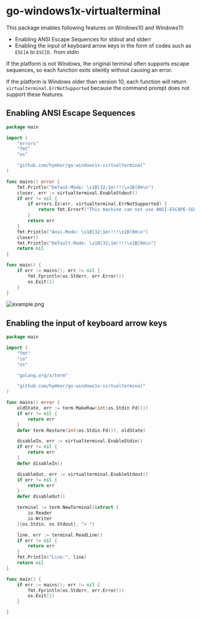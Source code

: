 go-windows1x-virtualterminal
=============================

This package enables following features on Windows10 and Windows11:

- Enabling ANSI Escape Sequences for stdout and stderr
- Enabling the input of keyboard arrow keys in the form of codes such as `ESC[A` to `ESC[D.` from stdin

If the platform is not Windows, the original terminal often supports escape sequences, so each function exits silently without causing an error.

If the platform is Windows older than version 10, each function will return `virtualterminal.ErrNotSupported` because the command prompt does not support these features.

Enabling ANSI Escape Sequences
------------------------------

```examples/example.go
package main

import (
    "errors"
    "fmt"
    "os"

    "github.com/hymkor/go-windows1x-virtualterminal"
)

func mains() error {
    fmt.Println("Defaut-Mode: \x1B[32;1m!!!!\x1B[0m\n")
    closer, err := virtualterminal.EnableStdout()
    if err != nil {
        if errors.Is(err, virtualterminal.ErrNotSupported) {
            return fmt.Errorf("This machine can not use ANSI-ESCAPE-SEQUENCE: %w", err)
        }
        return err
    }
    fmt.Println("Ansi-Mode: \x1B[32;1m!!!!\x1B[0m\n")
    closer()
    fmt.Println("Default-Mode: \x1B[32;1m!!!!\x1B[0m\n")
    return nil
}

func main() {
    if err := mains(); err != nil {
        fmt.Fprintln(os.Stderr, err.Error())
        os.Exit(1)
    }
}
```

![example.png](./example.png)

 Enabling the input of keyboard arrow keys
------------------------------------------

```examples/example2.go
package main

import (
    "fmt"
    "io"
    "os"

    "golang.org/x/term"

    "github.com/hymkor/go-windows1x-virtualterminal"
)

func mains() error {
    oldState, err := term.MakeRaw(int(os.Stdin.Fd()))
    if err != nil {
        return err
    }
    defer term.Restore(int(os.Stdin.Fd()), oldState)

    disableIn, err := virtualterminal.EnableStdin()
    if err != nil {
        return err
    }
    defer disableIn()

    disableOut, err := virtualterminal.EnableStdout()
    if err != nil {
        return err
    }
    defer disableOut()

    terminal := term.NewTerminal(&struct {
        io.Reader
        io.Writer
    }{os.Stdin, os.Stdout}, "> ")

    line, err := terminal.ReadLine()
    if err != nil {
        return err
    }
    fmt.Println("Line:", line)
    return nil
}

func main() {
    if err := mains(); err != nil {
        fmt.Fprintln(os.Stderr, err.Error())
        os.Exit(1)
    }

}
```
